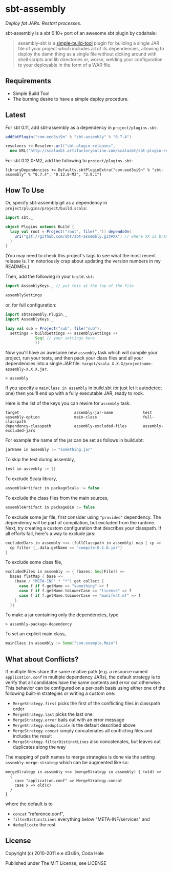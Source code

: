 sbt-assembly
============

*Deploy fat JARs. Restart processes.*

sbt-assembly is a sbt 0.10+ port of an awesome sbt plugin by codahale:

> assembly-sbt is a [simple-build-tool](http://code.google.com/p/simple-build-tool/)
plugin for building a single JAR file of your project which includes all of its
dependencies, allowing to deploy the damn thing as a single file without dicking
around with shell scripts and lib directories or, worse, welding your
configuration to your deployable in the form of a WAR file.

Requirements
------------

* Simple Build Tool
* The burning desire to have a simple deploy procedure.

Latest
------

For sbt 0.11, add sbt-assembly as a dependency in `project/plugins.sbt`:

```scala
addSbtPlugin("com.eed3si9n" % "sbt-assembly" % "0.7.4")

resolvers += Resolver.url("sbt-plugin-releases",
  new URL("http://scalasbt.artifactoryonline.com/scalasbt/sbt-plugin-releases/"))(Resolver.ivyStylePatterns)
```

For sbt 0.12.0-M2, add the following to `project/plugins.sbt`:

```
libraryDependencies += Defaults.sbtPluginExtra("com.eed3si9n" % "sbt-assembly" % "0.7.4", "0.12.0-M2", "2.9.1")
```

How To Use
----------

Or, specify sbt-assembly.git as a dependency in `project/plugins/project/build.scala`:

```scala
import sbt._

object Plugins extends Build {
  lazy val root = Project("root", file(".")) dependsOn(
    uri("git://github.com/sbt/sbt-assembly.git#XX") // where XX is branch
  )
}
```

(You may need to check this project's tags to see what the most recent release
is. I'm notoriously crap about updating the version numbers in my READMEs.)

Then, add the following in your `build.sbt`:

```scala
import AssemblyKeys._ // put this at the top of the file

assemblySettings
```

or, for full configuration:

```scala
import sbtassembly.Plugin._
import AssemblyKeys._

lazy val sub = Project("sub", file("sub"),
  settings = buildSettings ++ assemblySettings ++
             Seq( // your settings here
             ))
```

Now you'll have an awesome new `assembly` task which will compile your project,
run your tests, and then pack your class files and all your dependencies into a
single JAR file: `target/scala_X.X.X/projectname-assembly-X.X.X.jar`.

    > assembly

If you specify a `mainClass in assembly` in build.sbt (or just let it autodetect
one) then you'll end up with a fully executable JAR, ready to rock.

Here is the list of the keys you can rewire for `assembly` task.

    target                        assembly-jar-name             test
    assembly-option               main-class                    full-classpath
    dependency-classpath          assembly-excluded-files       assembly-excluded-jars

For example the name of the jar can be set as follows in build.sbt:

```scala
jarName in assembly := "something.jar"
```

To skip the test during assembly,

```scala
test in assembly := {}
```

To exclude Scala library,

```scala
assembleArtifact in packageScala := false
```

To exclude the class files from the main sources,

```scala
assembleArtifact in packageBin := false
```

To exclude some jar file, first consider using `"provided"` dependency. The dependency will be part of compilation, but excluded from the runtime. Next, try creating a custom configuration that describes your classpath. If all efforts fail, here's a way to exclude jars:

```scala
excludedJars in assembly <<= (fullClasspath in assembly) map { cp => 
  cp filter {_.data.getName == "compile-0.1.0.jar"}
}
```

To exclude some class file,

```scala
excludedFiles in assembly := { (bases: Seq[File]) =>
  bases flatMap { base =>
    (base / "META-INF" * "*").get collect {
      case f if f.getName == "something" => f
      case f if f.getName.toLowerCase == "license" => f
      case f if f.getName.toLowerCase == "manifest.mf" => f
    }
  }}
```

To make a jar containing only the dependencies, type

    > assembly-package-dependency

To set an explicit main class,

```scala
mainClass in assembly := Some("com.example.Main")
```

What about Conflicts?
---------------------

If multiple files share the same relative path (e.g. a resource named
`application.conf` in multiple dependency JARs), the default strategy is to
verify that all candidates have the same contents and error out otherwise.
This behavior can be configured on a per-path basis using either one
of the following built-in strategies or writing a custom one:

* `MergeStrategy.first` picks the first of the conflicting files in classpath order
* `MergeStrategy.last` picks the last one
* `MergeStrategy.error` bails out with an error message
* `MergeStrategy.deduplicate` is the default described above
* `MergeStrategy.concat` simply concatenates all conflicting files and includes the result
* `MergeStrategy.filterDistinctLines` also concatenates, but leaves out duplicates along the way

The mapping of path names to merge strategies is done via the setting
`assembly-merge-strategy` which can be augmented like so:

```
mergeStrategy in assembly <<= (mergeStrategy in assembly) { (old) =>
  {
    case "application.conf" => MergeStrategy.concat
    case x => old(x)
  }
}
```

where the default is to

* `concat` "reference.conf",
* `filterDistinctLines` everything below "META-INF/services" and
* `deduplicate` the rest.

License
-------

Copyright (c) 2010-2011 e.e d3si9n, Coda Hale

Published under The MIT License, see LICENSE
